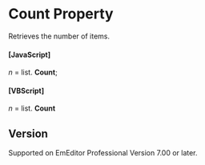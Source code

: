 # Count Property

Retrieves the number of items.

#### \[JavaScript\]

_n_ = list. **Count**;

#### \[VBScript\]

_n_ = list. **Count**

## Version

Supported on EmEditor Professional Version 7.00 or later.